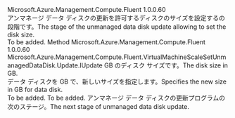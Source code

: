 <Type Name="IWithDiskSize" FullName="Microsoft.Azure.Management.Compute.Fluent.VirtualMachineScaleSetUnmanagedDataDisk.Update.IWithDiskSize">
  <TypeSignature Language="C#" Value="public interface IWithDiskSize" />
  <TypeSignature Language="ILAsm" Value=".class public interface auto ansi abstract IWithDiskSize" />
  <TypeSignature Language="DocId" Value="T:Microsoft.Azure.Management.Compute.Fluent.VirtualMachineScaleSetUnmanagedDataDisk.Update.IWithDiskSize" />
  <TypeSignature Language="VB.NET" Value="Public Interface IWithDiskSize" />
  <TypeSignature Language="F#" Value="type IWithDiskSize = interface" />
  <AssemblyInfo>
    <AssemblyName>Microsoft.Azure.Management.Compute.Fluent</AssemblyName>
    <AssemblyVersion>1.0.0.60</AssemblyVersion>
  </AssemblyInfo>
  <Interfaces />
  <Docs>
    <summary>
            <span data-ttu-id="bab06-101">アンマネージ データ ディスクの更新を許可するディスクのサイズを設定するの段階です。</span><span class="sxs-lookup"><span data-stu-id="bab06-101">The stage of the unmanaged data disk update allowing to set the disk size.</span></span>
            </summary>
    <remarks>To be added.</remarks>
  </Docs>
  <Members>
    <Member MemberName="WithSizeInGB">
      <MemberSignature Language="C#" Value="public Microsoft.Azure.Management.Compute.Fluent.VirtualMachineScaleSetUnmanagedDataDisk.Update.IUpdate WithSizeInGB (int sizeInGB);" />
      <MemberSignature Language="ILAsm" Value=".method public hidebysig newslot virtual instance class Microsoft.Azure.Management.Compute.Fluent.VirtualMachineScaleSetUnmanagedDataDisk.Update.IUpdate WithSizeInGB(int32 sizeInGB) cil managed" />
      <MemberSignature Language="DocId" Value="M:Microsoft.Azure.Management.Compute.Fluent.VirtualMachineScaleSetUnmanagedDataDisk.Update.IWithDiskSize.WithSizeInGB(System.Int32)" />
      <MemberSignature Language="VB.NET" Value="Public Function WithSizeInGB (sizeInGB As Integer) As IUpdate" />
      <MemberSignature Language="F#" Value="abstract member WithSizeInGB : int -&gt; Microsoft.Azure.Management.Compute.Fluent.VirtualMachineScaleSetUnmanagedDataDisk.Update.IUpdate" Usage="iWithDiskSize.WithSizeInGB sizeInGB" />
      <MemberType>Method</MemberType>
      <AssemblyInfo>
        <AssemblyName>Microsoft.Azure.Management.Compute.Fluent</AssemblyName>
        <AssemblyVersion>1.0.0.60</AssemblyVersion>
      </AssemblyInfo>
      <ReturnValue>
        <ReturnType>Microsoft.Azure.Management.Compute.Fluent.VirtualMachineScaleSetUnmanagedDataDisk.Update.IUpdate</ReturnType>
      </ReturnValue>
      <Parameters>
        <Parameter Name="sizeInGB" Type="System.Int32" />
      </Parameters>
      <Docs>
        <param name="sizeInGB"><span data-ttu-id="bab06-102">GB のディスク サイズです。</span><span class="sxs-lookup"><span data-stu-id="bab06-102">The disk size in GB.</span></span></param>
        <summary>
            <span data-ttu-id="bab06-103">データ ディスクを GB で、新しいサイズを指定します。</span><span class="sxs-lookup"><span data-stu-id="bab06-103">Specifies the new size in GB for data disk.</span></span>
            </summary>
        <returns>To be added.</returns>
        <remarks>To be added.</remarks>
        <return><span data-ttu-id="bab06-104">アンマネージ データ ディスクの更新プログラムの次のステージ。</span><span class="sxs-lookup"><span data-stu-id="bab06-104">The next stage of unmanaged data disk update.</span></span></return>
      </Docs>
    </Member>
  </Members>
</Type>